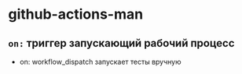 # github-actions-man  
## `on:`  триггер запускающий рабочий процесс ##
* on: workflow_dispatch запускает тесты вручную
